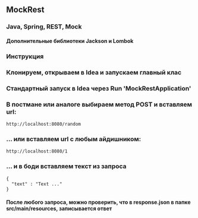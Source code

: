 ## MockRest
### Java, Spring, REST, Mock
#### Дополнительные библиотеки Jackson и Lombok

### Инструкция
### Клонируем, открываем в Idea и запускаем главный клас

  ### Стандартный запуск в Idea через Run 'MockRestApplication'
  
   ### В постмане или аналоге выбираем метод POST и вставляем url:
    http://localhost:8080/random
    
  ### ... или вставляем url с любым айдишником:
    http://localhost:8080/1
    
  ### ... и в боди вставляем текст из запроса
    {
      "text" : "Text ..."
    }

#### После любого запроса, можно проверить, что в response.json в папке src/main/resources, записывается ответ
